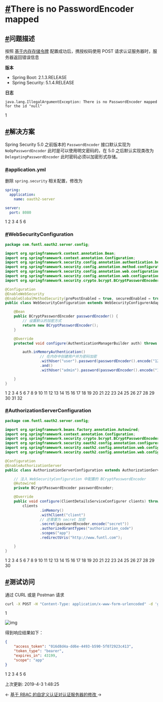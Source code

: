 # [#](https://funtl.com/zh/spring-security-oauth2/PasswordEncoder.html#there-is-no-passwordencoder-mapped)There is no PasswordEncoder mapped

## [#](https://funtl.com/zh/spring-security-oauth2/PasswordEncoder.html#问题描述)问题描述

按照 [基于内存存储令牌](https://funtl.com/zh/spring-security-oauth2/基于内存存储令牌.html) 配置成功后，携授权码使用 POST 请求认证服务器时，服务器返回错误信息

**版本**

- Spring Boot: 2.1.3.RELEASE
- Spring Security: 5.1.4.RELEASE

**日志**

```text
java.lang.IllegalArgumentException: There is no PasswordEncoder mapped for the id "null"
```

1

## [#](https://funtl.com/zh/spring-security-oauth2/PasswordEncoder.html#解决方案)解决方案

Spring Security 5.0 之前版本的 `PasswordEncoder` 接口默认实现为 `NoOpPasswordEncoder` 此时是可以使用明文密码的，在 5.0 之后默认实现类改为 `DelegatingPasswordEncoder` 此时密码必须以加密形式存储。

### [#](https://funtl.com/zh/spring-security-oauth2/PasswordEncoder.html#application-yml)application.yml

删除 `spring.security` 相关配置，修改为

```yaml
spring:
  application:
    name: oauth2-server

server:
  port: 8080
```

1
2
3
4
5
6

### [#](https://funtl.com/zh/spring-security-oauth2/PasswordEncoder.html#websecurityconfiguration)WebSecurityConfiguration

```java
package com.funtl.oauth2.server.config;

import org.springframework.context.annotation.Bean;
import org.springframework.context.annotation.Configuration;
import org.springframework.security.config.annotation.authentication.builders.AuthenticationManagerBuilder;
import org.springframework.security.config.annotation.method.configuration.EnableGlobalMethodSecurity;
import org.springframework.security.config.annotation.web.configuration.EnableWebSecurity;
import org.springframework.security.config.annotation.web.configuration.WebSecurityConfigurerAdapter;
import org.springframework.security.crypto.bcrypt.BCryptPasswordEncoder;

@Configuration
@EnableWebSecurity
@EnableGlobalMethodSecurity(prePostEnabled = true, securedEnabled = true, jsr250Enabled = true)
public class WebSecurityConfiguration extends WebSecurityConfigurerAdapter {

    @Bean
    public BCryptPasswordEncoder passwordEncoder() {
        // 设置默认的加密方式
        return new BCryptPasswordEncoder();
    }

    @Override
    protected void configure(AuthenticationManagerBuilder auth) throws Exception {

        auth.inMemoryAuthentication()
                // 在内存中创建用户并为密码加密
                .withUser("user").password(passwordEncoder().encode("123456")).roles("USER")
                .and()
                .withUser("admin").password(passwordEncoder().encode("123456")).roles("ADMIN");

    }
}
```

1
2
3
4
5
6
7
8
9
10
11
12
13
14
15
16
17
18
19
20
21
22
23
24
25
26
27
28
29
30
31
32

### [#](https://funtl.com/zh/spring-security-oauth2/PasswordEncoder.html#authorizationserverconfiguration)AuthorizationServerConfiguration

```java
package com.funtl.oauth2.server.config;

import org.springframework.beans.factory.annotation.Autowired;
import org.springframework.context.annotation.Configuration;
import org.springframework.security.crypto.bcrypt.BCryptPasswordEncoder;
import org.springframework.security.oauth2.config.annotation.configurers.ClientDetailsServiceConfigurer;
import org.springframework.security.oauth2.config.annotation.web.configuration.AuthorizationServerConfigurerAdapter;
import org.springframework.security.oauth2.config.annotation.web.configuration.EnableAuthorizationServer;

@Configuration
@EnableAuthorizationServer
public class AuthorizationServerConfiguration extends AuthorizationServerConfigurerAdapter {

    // 注入 WebSecurityConfiguration 中配置的 BCryptPasswordEncoder
    @Autowired
    private BCryptPasswordEncoder passwordEncoder;

    @Override
    public void configure(ClientDetailsServiceConfigurer clients) throws Exception {
        clients
                .inMemory()
                .withClient("client")
                // 还需要为 secret 加密
                .secret(passwordEncoder.encode("secret"))
                .authorizedGrantTypes("authorization_code")
                .scopes("app")
                .redirectUris("http://www.funtl.com");

    }
}
```

1
2
3
4
5
6
7
8
9
10
11
12
13
14
15
16
17
18
19
20
21
22
23
24
25
26
27
28
29
30

## [#](https://funtl.com/zh/spring-security-oauth2/PasswordEncoder.html#测试访问)测试访问

通过 CURL 或是 Postman 请求

```bash
curl -X POST -H "Content-Type: application/x-www-form-urlencoded" -d 'grant_type=authorization_code&code=1JuO6V' "http://client:secret@localhost:8080/oauth/token"
```

1

![img](https://funtl.com/assets1/Lusifer_20190402232952.png)

得到响应结果如下：

```json
{
    "access_token": "016d8d4a-dd6e-4493-b590-5f072923c413",
    "token_type": "bearer",
    "expires_in": 43199,
    "scope": "app"
}
```

1
2
3
4
5
6

上次更新: 2019-4-3 1:48:25

← [基于 RBAC 的自定义认证](https://funtl.com/zh/spring-security-oauth2/基于-RBAC-的自定义认证.html)[对认证服务器的修改 ](https://funtl.com/zh/spring-security-oauth2/对认证服务器的修改.html)→